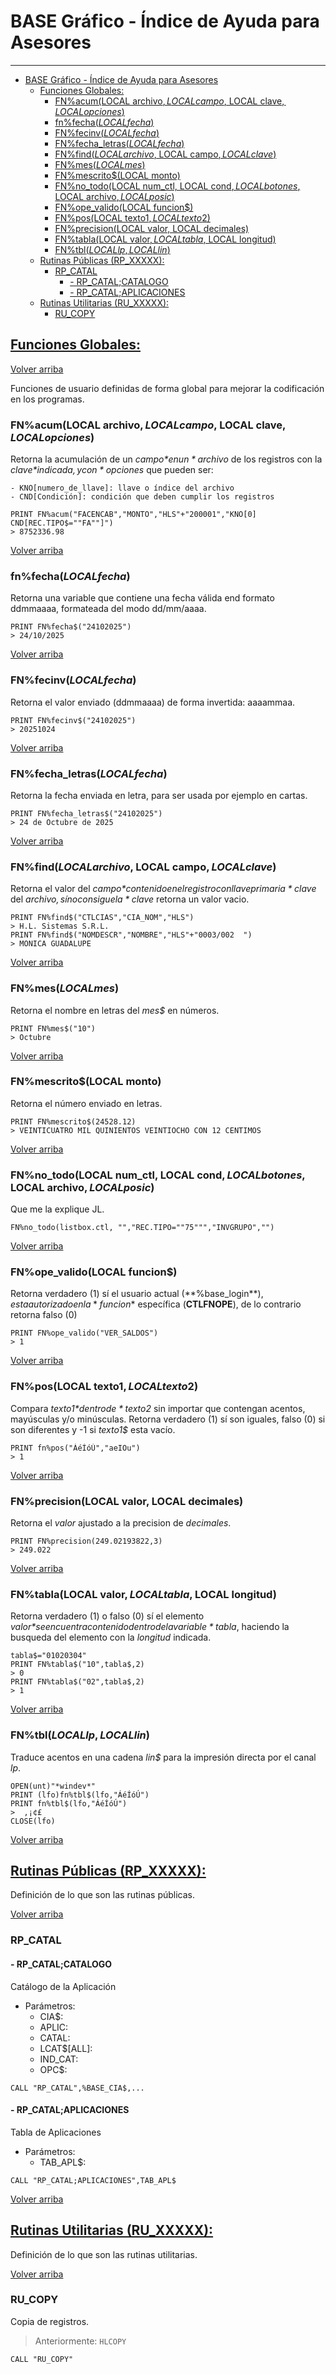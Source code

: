 # BASE Gráfico - Índice de Ayuda para Asesores
---
- [BASE Gráfico - Índice de Ayuda para Asesores](#base-gráfico---índice-de-ayuda-para-asesores)
  - [Funciones Globales:](#funciones-globales)
    - [FN%acum(LOCAL archivo$, LOCAL campo$, LOCAL clave$, LOCAL opciones$)](#fnacumlocal-archivo-local-campo-local-clave-local-opciones)
    - [fn%fecha$(LOCAL fecha$)](#fnfechalocal-fecha)
    - [FN%fecinv$(LOCAL fecha$)](#fnfecinvlocal-fecha)
    - [FN%fecha\_letras$(LOCAL fecha$)](#fnfecha_letraslocal-fecha)
    - [FN%find$(LOCAL archivo$, LOCAL campo$, LOCAL clave$)](#fnfindlocal-archivo-local-campo-local-clave)
    - [FN%mes$(LOCAL mes$)](#fnmeslocal-mes)
    - [FN%mescrito$(LOCAL monto)](#fnmescritolocal-monto)
    - [FN%no\_todo(LOCAL num\_ctl, LOCAL cond$, LOCAL botones$, LOCAL archivo$, LOCAL posic$)](#fnno_todolocal-num_ctl-local-cond-local-botones-local-archivo-local-posic)
    - [FN%ope\_valido(LOCAL funcion$)](#fnope_validolocal-funcion)
    - [FN%pos(LOCAL texto1$, LOCAL texto2$)](#fnposlocal-texto1-local-texto2)
    - [FN%precision(LOCAL valor, LOCAL decimales)](#fnprecisionlocal-valor-local-decimales)
    - [FN%tabla(LOCAL valor$, LOCAL tabla$, LOCAL longitud)](#fntablalocal-valor-local-tabla-local-longitud)
    - [FN%tbl$(LOCAL lp, LOCAL lin$)](#fntbllocal-lp-local-lin)
  - [Rutinas Públicas (RP\_XXXXX):](#rutinas-públicas-rp_xxxxx)
    - [RP\_CATAL](#rp_catal)
      - [- RP\_CATAL;CATALOGO](#--rp_catalcatalogo)
      - [- RP\_CATAL;APLICACIONES](#--rp_catalaplicaciones)
  - [Rutinas Utilitarias (RU\_XXXXX):](#rutinas-utilitarias-ru_xxxxx)
    - [RU\_COPY](#ru_copy)

## [Funciones Globales:](#funciones-globales)

[Volver arriba](#base-gráfico---índice-de-ayuda-para-asesores)

Funciones de usuario definidas de forma global para mejorar la codificación en los programas.

### FN%acum(LOCAL archivo$, LOCAL campo$, LOCAL clave$, LOCAL opciones$)

Retorna la acumulación de un *campo$* en un *archivo$* de los registros con la *clave$* indicada, y con *opciones$* que pueden ser:

    - KNO[numero_de_llave]: llave o índice del archivo
    - CND[Condición]: condición que deben cumplir los registros
~~~
PRINT FN%acum("FACENCAB","MONTO","HLS"+"200001","KNO[0] CND[REC.TIPO$=""FA""]")
> 8752336.98
~~~

[Volver arriba](#base-gráfico---índice-de-ayuda-para-asesores)

### fn%fecha$(LOCAL fecha$)

Retorna una variable que contiene una fecha válida end formato ddmmaaaa, formateada del modo dd/mm/aaaa.
~~~
PRINT FN%fecha$("24102025")
> 24/10/2025
~~~

[Volver arriba](#base-gráfico---índice-de-ayuda-para-asesores)

### FN%fecinv$(LOCAL fecha$)

Retorna el valor enviado (ddmmaaaa) de forma invertida: aaaammaa.
~~~
PRINT FN%fecinv$("24102025")
> 20251024
~~~

[Volver arriba](#base-gráfico---índice-de-ayuda-para-asesores)

### FN%fecha_letras$(LOCAL fecha$)

Retorna la fecha enviada en letra, para ser usada por ejemplo en cartas.
~~~
PRINT FN%fecha_letras$("24102025")
> 24 de Octubre de 2025
~~~

[Volver arriba](#base-gráfico---índice-de-ayuda-para-asesores)

### FN%find$(LOCAL archivo$, LOCAL campo$, LOCAL clave$)

Retorna el valor del *campo$* contenido en el registro con llave primaria *clave$* del *archivo$, sí no consigue la *clave$* retorna un valor vacio.
~~~
PRINT FN%find$("CTLCIAS","CIA_NOM","HLS")
> H.L. Sistemas S.R.L.
PRINT FN%find$("NOMDESCR","NOMBRE","HLS"+"0003/002  ")
> MONICA GUADALUPE
~~~

[Volver arriba](#base-gráfico---índice-de-ayuda-para-asesores)

### FN%mes$(LOCAL mes$)

Retorna el nombre en letras del *mes$* en números.
~~~
PRINT FN%mes$("10")
> Octubre
~~~

[Volver arriba](#base-gráfico---índice-de-ayuda-para-asesores)

### FN%mescrito$(LOCAL monto)

Retorna el número enviado en letras.
~~~
PRINT FN%mescrito$(24528.12)
> VEINTICUATRO MIL QUINIENTOS VEINTIOCHO CON 12 CENTIMOS
~~~

[Volver arriba](#base-gráfico---índice-de-ayuda-para-asesores)

### FN%no_todo(LOCAL num_ctl, LOCAL cond$, LOCAL botones$, LOCAL archivo$, LOCAL posic$)

Que me la explique JL.
~~~
FN%no_todo(listbox.ctl, "","REC.TIPO=""75""","INVGRUPO","")
~~~

[Volver arriba](#base-gráfico---índice-de-ayuda-para-asesores)

### FN%ope_valido(LOCAL funcion$)

Retorna verdadero (1) sí el usuario actual (**%base_login$**), esta autorizado en la *funcion$* específica (**CTLFNOPE**), de lo contrario retorna falso (0)
~~~
PRINT FN%ope_valido("VER_SALDOS")
> 1
~~~

[Volver arriba](#base-gráfico---índice-de-ayuda-para-asesores)

### FN%pos(LOCAL texto1$, LOCAL texto2$)

Compara *texto1$* dentro de *texto2$* sin importar que contengan acentos, mayúsculas y/o minúsculas. Retorna verdadero (1) sí son iguales, falso (0) si son diferentes y -1 si *texto1$* esta vacío. 
~~~
PRINT fn%pos("ÁéÍóÚ","aeIOu")
> 1
~~~

[Volver arriba](#base-gráfico---índice-de-ayuda-para-asesores)

### FN%precision(LOCAL valor, LOCAL decimales)

Retorna el *valor* ajustado a la precision de *decimales*.
~~~
PRINT FN%precision(249.02193822,3)
> 249.022
~~~

[Volver arriba](#base-gráfico---índice-de-ayuda-para-asesores)

### FN%tabla(LOCAL valor$, LOCAL tabla$, LOCAL longitud)

Retorna verdadero (1) o falso (0) sí el elemento *valor$* se encuentra contenido dentro de la variable *tabla$*, haciendo la busqueda del elemento con la *longitud* indicada.
~~~
tabla$="01020304"
PRINT FN%tabla$("10",tabla$,2)
> 0
PRINT FN%tabla$("02",tabla$,2)
> 1
~~~

[Volver arriba](#base-gráfico---índice-de-ayuda-para-asesores)

### FN%tbl$(LOCAL lp, LOCAL lin$)

Traduce acentos en una cadena *lin$* para la impresión directa por el canal *lp*.
~~~
OPEN(unt)"*windev*"
PRINT (lfo)fn%tbl$(lfo,"ÁéÍóÚ")
PRINT fn%tbl$(lfo,"ÁéÍóÚ")
>  ‚¡¢£
CLOSE(lfo)
~~~

[Volver arriba](#base-gráfico---índice-de-ayuda-para-asesores)

## [Rutinas Públicas (RP_XXXXX):](#rp_xxxxx---rutinas-públicas)

Definición de lo que son las rutinas públicas.

[Volver arriba](#base-gráfico---índice-de-ayuda-para-asesores)

### RP_CATAL

#### - RP_CATAL;CATALOGO
Catálogo de la Aplicación

- Parámetros:
  - CIA$:
  - APLIC:
  - CATAL:
  - LCAT$[ALL]:
  - IND_CAT:
  - OPC$:

~~~
CALL "RP_CATAL",%BASE_CIA$,...
~~~

#### - RP_CATAL;APLICACIONES
Tabla de Aplicaciones

- Parámetros:
  - TAB_APL$:
~~~
CALL "RP_CATAL;APLICACIONES",TAB_APL$
~~~

[Volver arriba](#base-gráfico---índice-de-ayuda-para-asesores)


## [Rutinas Utilitarias (RU_XXXXX):](#ru_xxxxx---rutinas-utilitarias)

Definición de lo que son las rutinas utilitarias.

[Volver arriba](#base-gráfico---índice-de-ayuda-para-asesores)

### RU_COPY

Copia de registros.

>Anteriormente: `HLCOPY`

~~~
CALL "RU_COPY"
~~~
